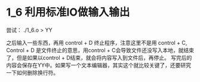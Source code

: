 # 1_6 利用标准IO做输入输出

尝试：
./1_6.o > YY

之后输入一些东西，再用 control + D 终止程序，注意这里不是用 control + C,
Control + D 是文件终止的意思，用control + C会导致文件还没写入本地，就结束了，但是如果以control + D结束，就会将内容写入到文件后，再停止。
写完后的内容会保存在YY中。如果写一个文本编辑器，其实这个就比较关键了，还要研究一下如何删除换行符。 

